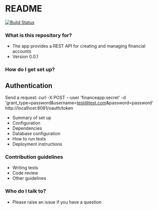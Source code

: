 # README #

[![Build Status](https://travis-ci.org/mattcopas/financeapp-data-service.svg?branch=add-oauth2-security)](https://travis-ci.org/mattcopas/financeapp-data-service)

### What is this repository for? ###

* The app provides a REST API for creating and managing financial accounts
* Version 0.0.1

### How do I get set up? ###

## Authentication ##
Send a request:
curl -X POST
    --user 'financeapp:secret'
    -d 'grant_type=password&username=test@test.com&password=password'
    http://localhost:8081/oauth/token

* Summary of set up
* Configuration
* Dependencies
* Database configuration
* How to run tests
* Deployment instructions

### Contribution guidelines ###

* Writing tests
* Code review
* Other guidelines

### Who do I talk to? ###

* Please raise an issue if you have a question
